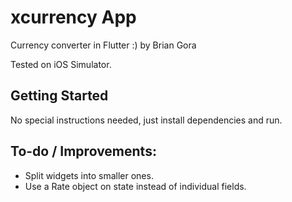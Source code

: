 # xcurrency App

Currency converter in Flutter :) by Brian Gora

Tested on iOS Simulator.

## Getting Started

No special instructions needed, just install dependencies and run.

## To-do / Improvements:

- Split widgets into smaller ones.
- Use a Rate object on state instead of individual fields.
